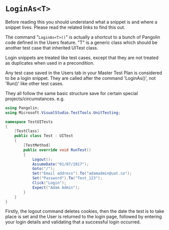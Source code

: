 # `LoginAs<T>`



Before reading this you should understand what a snippet is and where a snippet lives. Please read the related links to find this out.

The command "`LoginAs<T>()`" is actually a shortcut to a bunch of Pangolin code defined in the Users feature. "T" is a generic class which should be another test case that inherited UITest class.

Login snippets are treated like test cases, except that they are not treated as duplicates when used in a precondition.

Any test case saved in the Users tab in your Master Test Plan is considered to be a login snippet. They are called after the command 'LoginAs<T>()', not 'Run<T>()' like other test cases.

They all follow the same basic structure save for certain special projects/circumstances. e.g.



```C#
using Pangolin;
using Microsoft.VisualStudio.TestTools.UnitTesting;

namespace TestUITests
{
    [TestClass]
    public class Test : UITest
    {
        [TestMethod]
        public override void RunTest()
        {
            Logout();
            AssumeDate("01/07/2017");
            Goto("/");
            Set("Email address").To("adamadmin@uat.co");
            Set("Password").To("Test_123");
            Click("Login");
            Expect("Adam Admin");
        }
    }
}
```


Firstly, the logout command deletes cookies, then the date the test is to take place is set and the User is
returned to the login page, followed by entering your login details and validating that a successful login
occurred.